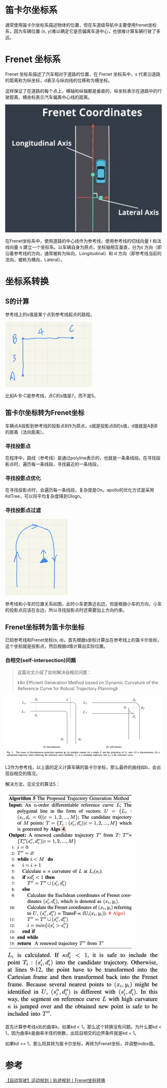 # 笛卡尔坐标系

通常使用笛卡尔坐标系描述物体的位置，但在车道级导航中主要使用frenet坐标系，因为车辆位置 (x, y)难以确定它是否偏离车道中心，也很难计算车辆行驶了多远。

# Frenet 坐标系

Frenet 坐标系描述了汽车相对于道路的位置，在 Frenet 坐标系中，s 代表沿道路的距离称为纵坐标，d表示与纵向线的位移称为横坐标。

这样保证了在道路的每个点上，横轴和纵轴都是垂直的，纵坐标表示在道路中的行驶距离，横坐标表示汽车偏离中心线的距离。

<img src="assets/1.jpg" alt="1" style="zoom:50%;" />

在Frenet坐标系中，使用道路的中心线作为参考线，使用参考线的切线向量 t 和法线向量 n 建立一个坐标系。以车辆自身为原点，坐标轴相互垂直，分为s 方向（即沿着参考线的方向，通常被称为纵向，Longitudinal）和 d 方向（即参考线当前的法向，被称为横向，Lateral）。

# 坐标系转换

## S的计算

参考线上的s值是某个点到参考线起点的路程。

<img src="assets/2.jpg" alt="2" style="zoom:50%;" />

比如A-B-C是参考线，点C的s值是7，而不是5。

## 笛卡尔坐标转为Frenet坐标

车辆点A投影到参考线的投影点B作为原点，s就是投影点B的s值，d值就是A到B的距离（法向距离）。

### 寻找投影点

在程序中，路线（参考线）是通过polyline表示的，也就是一条条线段。在寻找投影点时，遍历每一条线段，寻找最近的一条线段，

### 寻找投影点优化

在寻找投影点时，会遍历每一条线段，复杂度是On。apollo的优化方式是采用KdTree，可以将平均复杂度降到Ologn。

### 寻找投影点过滤

<img src="assets/3.jpg" alt="3" style="zoom:50%;" />

参考线和小车的位置关系如图，此时小车更靠近右边，但是根据小车的方向，小车的投影点应该在左边，所以寻找投影点时还需要加上方向约束。

## Frenet坐标转为笛卡尔坐标

已知参考线和Frenet坐标(s, d)。首先根据s坐标计算出在参考线上的笛卡尔坐标，这个坐标就是投影点，然后根据d值计算出实际位置。

### 自相交(self-intersection)问题

>   这篇论文介绍了如何解决自相交问题：
>
>   《An Efficient Generation Method based on Dynamic Curvature of the
>   Reference Curve for Robust Trajectory Planning》

![4](assets/4.jpg)

L2作为参考线，以上面的定义计算车辆的笛卡尔坐标，那么最终的曲线如b，会出现自相交的情况。

解决方法，见论文的算法5：

<img src="assets/5.jpg" alt="5" style="zoom:50%;" />

<img src="assets/6.jpg" alt="6" style="zoom:50%;" />

首先计算参考线s处的曲率k，如果kd < 1，那么这个转换没有问题。为什么要kd < 1，因为曲率k是曲率半径的倒数，出现自相交的边界条件就是kd = 1。

如果kd >= 1，那么将其转为笛卡尔坐标，再转为Frenet坐标，并调整index值。

# 参考

[【自动驾驶】运动规划丨轨迹规划丨Frenet坐标转换](https://zhuanlan.zhihu.com/p/109193953)